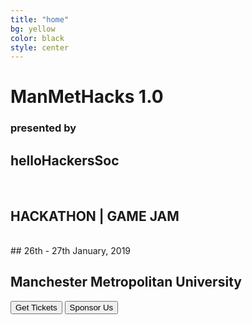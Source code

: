 ```yaml
---
title: "home"
bg: yellow
color: black
style: center
---
```



<h1 class = "title"> ManMetHacks 1.0  </h1>

### presented by

## helloHackersSoc
<br>
<h2> HACKATHON | GAME JAM  </h2>
<br>
## 26th - 27th January, 2019

## Manchester Metropolitan University


<button class="button tickets" name="button" onclick=" window.open('https://www.eventbrite.co.uk/e/manmethacks-10-tickets-51613793245','_blank')">Get Tickets</button>
<button class="button tickets" name="sponsor" onclick=" window.open('https://drive.google.com/open?id=1CQ9ke-9J-bMRl2Hskizgn7nnCjpisHf1','_blank')">Sponsor Us</button>
